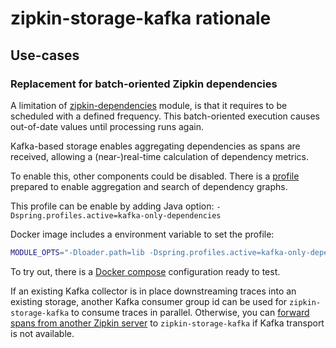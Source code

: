 # zipkin-storage-kafka rationale

## Use-cases

### Replacement for batch-oriented Zipkin dependencies

A limitation of [zipkin-dependencies](https://github.com/openzipkin/zipkin-dependencies) module, is that it requires to be scheduled with a defined frequency. This batch-oriented execution causes out-of-date values until processing runs again.

Kafka-based storage enables aggregating dependencies as spans are received, allowing a (near-)real-time calculation of dependency metrics.

To enable this, other components could be disabled. There is a [profile](module/src/main/resources/zipkin-server-kafka-only-dependencies.yml) prepared to enable aggregation and search of dependency graphs.

This profile can be enable by adding Java option: `-Dspring.profiles.active=kafka-only-dependencies`

Docker image includes a environment variable to set the profile:

```bash
MODULE_OPTS="-Dloader.path=lib -Dspring.profiles.active=kafka-only-dependencies"
```

To try out, there is a [Docker compose](docker/dependencies/docker-compose.yml) configuration ready to test.

If an existing Kafka collector is in place downstreaming traces into an existing storage, another Kafka consumer group id can be used for `zipkin-storage-kafka` to consume traces in parallel. Otherwise, you can [forward spans from another Zipkin server](https://github.com/openzipkin-contrib/zipkin-storage-forwarder)  to `zipkin-storage-kafka` if Kafka transport is not available.